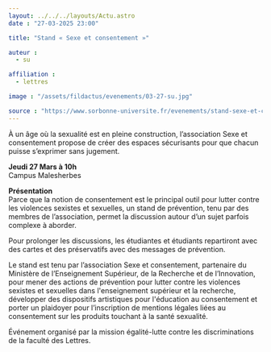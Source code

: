 ```yaml
---
layout: ../../../layouts/Actu.astro
date : "27-03-2025 23:00"

title: "Stand « Sexe et consentement »"

auteur :
  - su

affiliation :
  - lettres

image : "/assets/fildactus/evenements/03-27-su.jpg"

source : "https://www.sorbonne-universite.fr/evenements/stand-sexe-et-consentement"
---
```


À un âge où la sexualité est en pleine construction, l’association Sexe et consentement propose de créer des espaces sécurisants pour que chacun puisse s’exprimer sans jugement. 

__Jeudi 27 Mars à 10h__  
Campus Malesherbes

__Présentation__  
Parce que la notion de consentement est le principal outil pour lutter contre les violences sexistes et sexuelles, un stand de prévention, tenu par des membres de l’association, permet la discussion autour d’un sujet parfois complexe à aborder.

Pour prolonger les discussions, les étudiantes et étudiants repartiront avec des cartes et des préservatifs avec des messages de prévention. 

Le stand est tenu par l’association Sexe et consentement, partenaire du Ministère de l’Enseignement Supérieur, de la Recherche et de l’Innovation, pour mener des actions de prévention pour lutter contre les violences sexistes et sexuelles dans l'enseignement supérieur et la recherche, développer des dispositifs artistiques pour l'éducation au consentement et porter un plaidoyer pour l’inscription de mentions légales liées au consentement sur les produits touchant à la santé sexualité. 

Événement organisé par la mission égalité-lutte contre les discriminations de la faculté des Lettres. 